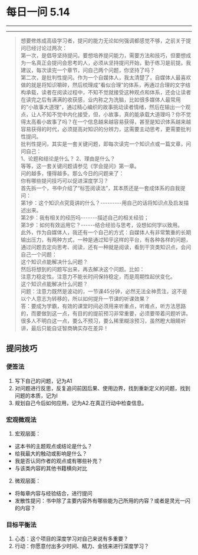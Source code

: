 # 每日一问 5.14
---
<!-- toc -->
---

>想要修炼成高级学习者，提问的能力无论如何强调都感觉不够，之前关于提问已经讨论过两次：  
第一次，是倡导坚持提问。要想培养提问能力，需要方法和技巧，但要想成为一名真正会提问会思考的人，必须从坚持提问开始，勤于练习是前提。我建议，每次读完一个章节，问自己两个问题，你坚持了吗？  
第二次，是批判性提问。作为一个自媒体人，我太清楚了，自媒体人最喜欢做的就是将知识嚼碎，然后梳理成“看似合理”的体系，再通过合理的文字结构承载，读者在阅读过程中，不知不觉就接受这种观点和体系，还会让读者在读完之后有满满的收获感，业内称之为洗脑，比如很多媒体人最常用的“小故事大道理”，通过精心编织的故事挑动读者情绪，然后在输出一个观点，让人不知不觉中内化接受，但，小故事，真的能承载大道理吗？你不觉得太高看小故事了吗？在一个信息越来越容易获得，甚至是知识体系越来越容易获得的时代，必须提高对知识的分辨力，这需要主动思考，更需要批判性提问。  
批判性提问，其实是一套关键问题，即每次读完一个知识点或一篇文章，问问自己：  
1、论题和结论是什么？ 
2、理由是什么？  
等等，这一套关键问题请参见《学会提问》第一章。  
问的越多，懂得越多。那么今日的问题来了：  
你有哪些提问技巧可以促进深度学习？  
首先拆一个，书中介绍了“标签阅读法”，其本质还是一套成体系的自我提问：  
第1步：这个知识点究竟讲的什么？---------用自己的话将知识点及启发描述出来。  
第2步：我有相关的经历吗-------描述自己的相关经验；  
第3步：如何有效运用它？------结合经验与思考，设想如何学以致用。  
此外，作为自媒体人，我还有一个自己的方式：自媒体人有非常繁重的长期输出压力，有两种方式，一种是通过知乎这样的平台，有各种各样的问题，通过问题去定向思考、阅读，还有一种就是阅读，看到干货类知识点，会问自己一个问题：  
这个知识点能解决什么问题？  
然后将想到的问题写出来，再去解决这个问题。比如：  
注意力稳定性。注意力不能长时间保持稳定，而是周期性起伏变化。  
这个知识点能解决什么问题？  
问题：注意力既然是波动的，一节课45分钟，必然无法全神贯注，这不是以个人意志为转移的，所以如何提升一节课的听课效果？  
答：要成为学霸，有效的课堂时间必须用来听重点，听难点，听方法思路的，而要做到这一点，有目的的提前预习非常重要，必须要带着问题听讲。很多人不明白这一点，要么不预习，要么稀里糊涂预习，虽然瞪大眼睛听讲，最后只能自证智商确实存在差异！  

## 提问技巧

### 便签法

1. 写下自己的问题，记为A1
2. 对问题进行反思，反复追问前因后果、使用边界，找到重新定义的问题，找到问题的本质，记为I
3. 规划自己今后如何应用，记为A2.在真正行动中检查信息。
 
### 宏观微观法

1. 宏观层面：
 * 这本书的主题观点或结论是什么？
 * 给我最大的触动或影响是什么？
 * 我是否认同作者的观点或有哪些补充？
 * 与该类内容的其他书籍横向对比

2. 微观层面：
 * 将每章内容与经验结合，进行提问
 * 发散性提问：书中除了主要内容外有哪些能为己所用的内容？或者是灵光一闪的内容？

### 目标平衡法

1. 心态：这个项目的深度学习对自己来说有多重要？
2. 行动：你愿意付出多少时间、精力、金钱来进行深度学习？


